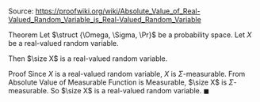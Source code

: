 # 

Source: https://proofwiki.org/wiki/Absolute_Value_of_Real-Valued_Random_Variable_is_Real-Valued_Random_Variable

Theorem
Let $\struct {\Omega, \Sigma, \Pr}$ be a probability space. 
Let $X$ be a real-valued random variable. 

Then $\size X$ is a real-valued random variable.


Proof
Since $X$ is a real-valued random variable, $X$ is $\Sigma$-measurable.
From Absolute Value of Measurable Function is Measurable, $\size X$ is $\Sigma$-measurable.
So $\size X$ is a real-valued random variable.
$\blacksquare$





